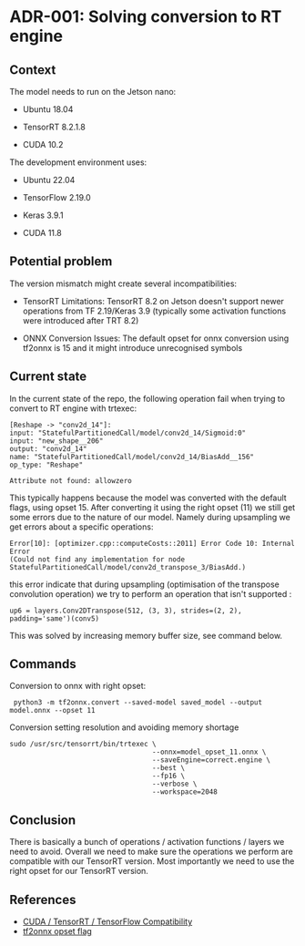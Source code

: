 # ADR-001: Solving conversion to RT engine
## Context
The model needs to run on the Jetson nano:

- Ubuntu 18.04

- TensorRT 8.2.1.8

- CUDA 10.2

The development environment uses:

- Ubuntu 22.04

- TensorFlow 2.19.0

- Keras 3.9.1

- CUDA 11.8

## Potential problem
The version mismatch might create several incompatibilities:

- TensorRT Limitations: TensorRT 8.2 on Jetson doesn't support newer operations from TF 2.19/Keras 3.9 (typically some activation functions were introduced after TRT 8.2)

- ONNX Conversion Issues: The default opset for onnx conversion using tf2onnx is 15 and it might introduce unrecognised symbols 

## Current state
In the current state of the repo, the following operation fail when trying to convert to RT engine with trtexec:
```
[Reshape -> "conv2d_14"]:
input: "StatefulPartitionedCall/model/conv2d_14/Sigmoid:0"
input: "new_shape__206"
output: "conv2d_14"
name: "StatefulPartitionedCall/model/conv2d_14/BiasAdd__156"
op_type: "Reshape"

Attribute not found: allowzero
```
This typically happens because the model was converted with the default flags, using opset 15. After converting it using the right opset (11) we still get some errors due to the nature of our model. Namely during upsampling we get errors about a specific operations:

```
Error[10]: [optimizer.cpp::computeCosts::2011] Error Code 10: Internal Error 
(Could not find any implementation for node StatefulPartitionedCall/model/conv2d_transpose_3/BiasAdd.)
```
this error indicate that during upsampling (optimisation of the transpose convolution operation) we try to perform an operation that isn't supported :

```
up6 = layers.Conv2DTranspose(512, (3, 3), strides=(2, 2), padding='same')(conv5)

```
This was solved by increasing memory buffer size, see command below.

## Commands
Conversion to onnx with right opset:
```
 python3 -m tf2onnx.convert --saved-model saved_model --output model.onnx --opset 11
```
Conversion setting resolution and avoiding memory shortage
```
sudo /usr/src/tensorrt/bin/trtexec \
                                   --onnx=model_opset_11.onnx \
                                   --saveEngine=correct.engine \
                                   --best \
                                   --fp16 \
                                   --verbose \
                                   --workspace=2048
```

## Conclusion
There is basically a bunch of operations / activation functions / layers we need to avoid. Overall we need to make sure the operations we perform are compatible with our TensorRT version. Most importantly we need to use the right opset for our TensorRT version.

## References
- [CUDA / TensorRT / TensorFlow Compatibility](https://stackoverflow.com/questions/50622525/which-tensorflow-and-cuda-version-combinations-are-compatible)
- [tf2onnx opset flag](https://github.com/onnx/tensorflow-onnx)
